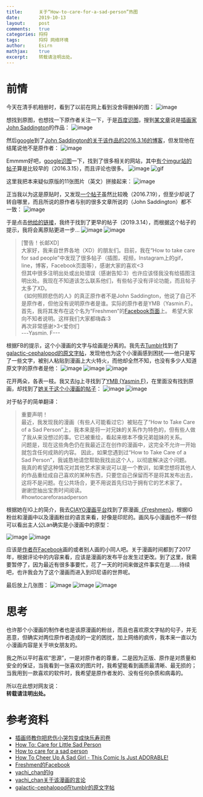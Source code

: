 ```yaml
---
title:		关于“How-to-care-for-a-sad-person”热图
date:		2019-10-13
layout:		post
comments:	true
categories:	捋捋
tags:		捋捋 网络环境
author:		Esirn
mathjax:	true
excerpt: 	转载请注明出处。
---
```


# 前情
今天在清手机相册时，看到了以前在网上看到没舍得删掉的图：
![image](https://upload-images.jianshu.io/upload_images/11779480-f964a5e0c18968af.jpg?imageMogr2/auto-orient/strip%7CimageView2/2/w/1240)

想找到原图，也想找一下原作者关注一下，于是[百度识图](http://image.baidu.com/)，搜到[某文章](http://m.sohu.com/n/462758127/)说是[插画家 John Saddington](#)的作品：
![image](https://upload-images.jianshu.io/upload_images/11779480-db2d9f804727ad9c.jpg?imageMogr2/auto-orient/strip%7CimageView2/2/w/1240)

然后[google](https://www.google.com/)到了[John Saddington的关于该作品的2016.3.16的博客](https://john.do/care-little-sad-person/)，但发现他在结尾说他不是原作者：
![image](https://upload-images.jianshu.io/upload_images/11779480-6a2daf04721b3357.jpg?imageMogr2/auto-orient/strip%7CimageView2/2/w/1240)

Emmmm好吧，[google识图](http://image.google.com)一下，找到了很多相关的网站，其中[有个imgur站的帖子](https://imgur.com/gallery/W4IAK)算是比较早的（2016.3.15），而且评论也很多。
![image](https://upload-images.jianshu.io/upload_images/11779480-9372f9d058f97f9c.jpg?imageMogr2/auto-orient/strip%7CimageView2/2/w/1240)
![gif](https://upload-images.jianshu.io/upload_images/11779480-bad3f6ef53c6f953.gif?imageMogr2/auto-orient/strip)

这里我把本来疑似原版的11张图片（英文）拼接起来：
![image](https://upload-images.jianshu.io/upload_images/11779480-d3e5a95b1809f81a.jpg?imageMogr2/auto-orient/strip%7CimageView2/2/w/1240)

正当我以为这是原贴时，又发现[一个帖子](https://www.popxo.com/trending/how-to-make-a-sad-person-happy-51369/)虽然比较晚（2016.7.19），但至少却说了转自哪里，而且所说的原作者与别的很多文章所说的（John Saddington）都不一致：
![image](https://upload-images.jianshu.io/upload_images/11779480-7807358827e579c3.jpg?imageMogr2/auto-orient/strip%7CimageView2/2/w/1240)

于是点击[他给的链接](https://www.facebook.com/1083168108400539/photos/a.1102012389849444.1073741832.1083168108400539/1102012429849440/?type=3&theater)，我终于找到了更早的帖子（2019.3.14），而根据这个帖子的提示，我将会离原贴更进一步…
![image](https://upload-images.jianshu.io/upload_images/11779480-8aa683bee4fecfcf.jpg?imageMogr2/auto-orient/strip%7CimageView2/2/w/1240)
![image](https://upload-images.jianshu.io/upload_images/11779480-ff681d6a1778491d.jpg?imageMogr2/auto-orient/strip%7CimageView2/2/w/1240)

>[警告！长邮XD]  
大家好，我来自世界各地（XD）的朋友们。目前，我在“How to take care for sad people”中发现了很多帖子（插图，视频，Instagram上的gif，line，博客，Facebook页面等），感谢大家的喜欢<3  
但其中很多注明出处或出处错误（感谢告知:3）也许应该怪我没有给插图注明出处。我现在不知道该怎么联系他们，有些帖子没有评论功能，而且帖子太多了XD。  
《如何照顾悲伤的人》的真正原作者不是John Saddington，他说了自己不是原作者，但他没有说明原作者是谁。实际的原作者是YMB（Yasmin.F）。  
首先，我将其发布在这个名为“Freshmen”的[Facebook页面](https://www.facebook.com/media/set/?set=a.1102012389849444.1073741832.1083168108400539&type=3&__xts__%5B0%5D=68.ARDn_g5lkKjnD3HqvdX1G7Gq_heHCBvSyTSfsgypdnMHvC1FlgF073IPIOG84y33pIIOp1gMfjvQC4Kb5IV9NF-tfWj8EYn5rI5ZEA9-F07RB8PKX9NB-qgkiYmI5Z64GbxPqrxmjbiek1yfYAMIyLkk-sHGpfsScYkR1CQzpU-owuK5oQOA6tUAR7OvA8eTfRq5sVEe1DfBokLY-cufTXuwuUxkEJokOj_OadsySDd7zQcevDxaLF6xHem228X0ahqCvbNljyTnZxhZnRn3cAGHFFQXZHl7bX2wmhAuxs0K9EIKU374N-3lnOq0bH2Rum6sfsjAeXd3s3xoHUkHit-D8bH8zeTLL4Zy&__tn__=-UK-R)上。
希望大家向不知者说明。这样我们大家都嗨森:3  
再次非常感谢>3<爱你们  
---Yasmin. F---  

根据FB的提示，这个小漫画的文字与绘画是分离的。我先去[Tumblr](http://tumblr.com)找到了[galactic-cephalopod的原文字帖](https://galactic-cephalopod.tumblr.com/post/140364194878)，发现他也为这个小漫画感到困扰——他只是写了一些文字，被别人粘贴到漫画上大火特火，而他却全然不知，也没有多少人知道原文字的原作者是他：
![image](https://upload-images.jianshu.io/upload_images/11779480-ec0e1551a0a28e02.jpg?imageMogr2/auto-orient/strip%7CimageView2/2/w/1240)
![image](https://upload-images.jianshu.io/upload_images/11779480-eaeec1f0403c316d.jpg?imageMogr2/auto-orient/strip%7CimageView2/2/w/1240)
![image](https://upload-images.jianshu.io/upload_images/11779480-d7fd9c67b41e1b39.jpg?imageMogr2/auto-orient/strip%7CimageView2/2/w/1240)

花开两朵，各表一枝。我又去[Ig](https://instagram.com)上寻找到了[YMB (Yasmin F)](https://www.instagram.com/yachi_chan/)，在里面没有找到原画，却找到了[她关于这个小漫画的帖子](https://www.instagram.com/p/BY-zq2aFLP6/)：
![image](https://upload-images.jianshu.io/upload_images/11779480-0833d2dc7cd12306.jpg?imageMogr2/auto-orient/strip%7CimageView2/2/w/1240)
![image](https://upload-images.jianshu.io/upload_images/11779480-42b35f926e496e45.jpg?imageMogr2/auto-orient/strip%7CimageView2/2/w/1240)

对于帖子的简单翻译：
>重要声明！  
最近，我发现我的漫画（有些人可能看过它）被贴在了“How to Take Care of a Sad Person”上，我本来是将一对兄妹的关系作为特色的，但有些人做了我从来没想过的事。它已被重绘，看起来根本不像兄弟姐妹的关系。  
问题是，现在这些角色仍在我最近正在创作的漫画中，这完全不允许一开始就包含任何成熟的内容。
因此，如果您遇到过“How to Take Care of a Sad Person”，我诚恳地请您帮助我找出这个人，以彻底解决这个问题。  
我真的希望这种情况对其他艺术家来说可以是一个教训，如果您想将其他人的作品重绘成自己喜欢的某种东西，只要您自己保留而不是将其发布出去，这将不是问题。在公共场合，更不用说首先归功于拥有它的艺术家了。  
谢谢您抽出宝贵时间阅读。  
\#howtocareforasadperson  

根据她在IG上的简介，我去[CIAYO漫画平台](https://ciayo.com)找到了原漫画[《Freshmen》](https://ciayo.com/id/comic/freshmen)，根据IG粉丝和漫画中以及漫画粉丝的语言来看，好像是印尼的。画风与小漫画也不一样但可以看出主人公Lan确实是小漫画中的原型：

![image](https://upload-images.jianshu.io/upload_images/11779480-4369df5699239d56.jpg?imageMogr2/auto-orient/strip%7CimageView2/2/w/1240)
![image](https://upload-images.jianshu.io/upload_images/11779480-d5047f35d8904738.jpg?imageMogr2/auto-orient/strip%7CimageView2/2/w/1240)

应该是[作者在Facebook](https://www.facebook.com/ciayocom/)画的或者别人画的小同人吧。关于漫画时间都到了2017年，根据评论中的内容来看，应该是漫画的发布平台发生过更改。到了这里，我需要暂停了，因为最近有很多事要忙，花了一天的时间来做这件事实在是……待续吧，也许我会为了这个漫画而进入到印尼语的世界呢。

最后放上几张图：
![image](https://upload-images.jianshu.io/upload_images/11779480-88ae9fe99904e0eb.jpg?imageMogr2/auto-orient/strip%7CimageView2/2/w/1240)
![image](https://upload-images.jianshu.io/upload_images/11779480-15e68b1fc8d12c1a.jpg?imageMogr2/auto-orient/strip%7CimageView2/2/w/1240)
![image](https://upload-images.jianshu.io/upload_images/11779480-7d952e54fcc05a30.jpg?imageMogr2/auto-orient/strip%7CimageView2/2/w/1240)

# 思考
也许那个小漫画的制作者也是该原漫画的粉丝，而且也喜欢原文字帖的句子，并无恶意，但确实对两位原作者造成的一定的困扰，加上网络的疯传，我本来一直以为小漫画内容是关于哄女朋友的。

我之所以平时喜欢“思源”，一是对原作者的尊重，二是因为正版、原作是对质量和安全的保证，当我看到一张喜欢的图片时，我希望能看到画质最清晰、最无损的；当我用到一款喜欢的软件时，我希望是原作者发的、没有任何杂质和病毒的。

所以在此想对网友说：  
**转载请注明出处。**

# 参考资料
- [插画师教你把悲伤小哭包变成快乐寿司卷](http://m.sohu.com/n/462758127/)
- [How To: Care for Little Sad Person](https://john.do/care-little-sad-person/)
- [How to care for a sad person](https://imgur.com/gallery/W4IAK)
- [How To Cheer Up A Sad Girl - This Comic Is Just ADORABLE!](https://www.popxo.com/trending/how-to-make-a-sad-person-happy-51369/)
- [Freshmen的Facebook](https://www.facebook.com/1083168108400539/photos/a.1102012389849444.1073741832.1083168108400539/1102012429849440/?type=3&theater)
- [yachi_chan的Ig](https://www.instagram.com/yachi_chan/)
- [yachi_chan关于该漫画的言论](https://www.instagram.com/p/BY-zq2aFLP6/)
- [galactic-cephalopod在tumblr的原文字帖](https://galactic-cephalopod.tumblr.com/post/140364194878)

